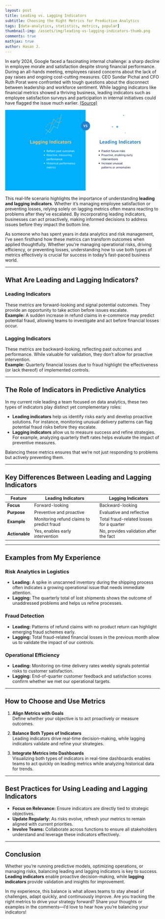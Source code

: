 ```yaml
---
layout: post
title: Leading vs. Lagging Indicators
subtitle: Choosing the Right Metrics for Predictive Analytics
tags: [data-analytics, statistics, metrics, popular]
thumbnail-img: /assets/img/leading-vs-lagging-indicators-thumb.png
comments: true
mathjax: true
author: Hasan J.
---
```

In early 2024, Google faced a fascinating internal challenge: a sharp decline in employee morale and satisfaction despite strong financial performance. During an all-hands meeting, employees raised concerns about the lack of pay raises and ongoing cost-cutting measures. CEO Sundar Pichai and CFO Ruth Porat were confronted with tough questions about the disconnect between leadership and workforce sentiment. While lagging indicators like financial metrics showed a thriving business, leading indicators such as employee satisfaction surveys and participation in internal initiatives could have flagged the issue much earlier. [(Source)](https://nypost.com/2024/05/09/business/google-workers-complain-of-decline-in-morale-lack-of-pay-raise/?utm_source=hasanjaffal.com)

![Leading vs. Lagging Indicators.](/assets/img/leading-vs-lagging-indicators.png)


This real-life scenario highlights the importance of understanding **leading and lagging indicators**. Whether it’s managing employee satisfaction or preventing losses, relying solely on lagging metrics often means reacting to problems after they’ve escalated. By incorporating leading indicators, businesses can act proactively, making informed decisions to address issues before they impact the bottom line.

As someone who has spent years in data analytics and risk management, I’ve seen firsthand how these metrics can transform outcomes when applied thoughtfully. Whether you're managing operational risks, driving efficiency, or preventing losses, understanding how to use both types of metrics effectively is crucial for success in today’s fast-paced business world.

---

## **What Are Leading and Lagging Indicators?**

### **Leading Indicators**
These metrics are forward-looking and signal potential outcomes. They provide an opportunity to take action before issues escalate.  
**Example:** A sudden increase in refund claims in e-commerce may predict potential fraud, allowing teams to investigate and act before financial losses occur.

### **Lagging Indicators**
These metrics are backward-looking, reflecting past outcomes and performance. While valuable for validation, they don’t allow for proactive intervention.  
**Example:** Quarterly financial losses due to fraud highlight the effectiveness (or lack thereof) of implemented controls.

---

## **The Role of Indicators in Predictive Analytics**

In my current role leading a team focused on data analytics, these two types of indicators play distinct yet complementary roles:

- **Leading indicators** help us identify risks early and develop proactive solutions. For instance, monitoring unusual delivery patterns can flag potential fraud risks before they escalate.
- **Lagging indicators** allow us to measure success and refine strategies. For example, analyzing quarterly theft rates helps evaluate the impact of preventive measures.

Balancing these metrics ensures that we’re not just responding to problems but actively preventing them.

---

## **Key Differences Between Leading and Lagging Indicators**

| **Feature**            | **Leading Indicators**                     | **Lagging Indicators**                    |
|-------------------------|--------------------------------------------|-------------------------------------------|
| **Focus**              | Forward-looking                           | Backward-looking                          |
| **Purpose**            | Preventive and proactive                   | Evaluative and reflective                 |
| **Example**            | Monitoring refund claims to predict fraud  | Total fraud-related losses for a quarter  |
| **Actionable**         | Yes, enables early intervention            | No, provides validation after the fact    |

---

## **Examples from My Experience**

### **Risk Analytics in Logistics**
- **Leading:** A spike in unscanned inventory during the shipping process often indicates a growing operational issue that needs immediate attention.  
- **Lagging:** The quarterly total of lost shipments shows the outcome of unaddressed problems and helps us refine processes.

### **Fraud Detection**
- **Leading:** Patterns of refund claims with no product return can highlight emerging fraud schemes early.  
- **Lagging:** Total fraud-related financial losses in the previous month allow us to validate the impact of our controls.

### **Operational Efficiency**
- **Leading:** Monitoring on-time delivery rates weekly signals potential risks to customer satisfaction.  
- **Lagging:** End-of-quarter customer feedback and satisfaction scores confirm whether we met our operational targets.

---

## **How to Choose and Use Metrics**

1. **Align Metrics with Goals**  
   Define whether your objective is to act proactively or measure outcomes.

2. **Balance Both Types of Indicators**  
   Leading indicators drive real-time decision-making, while lagging indicators validate and refine your strategies.

3. **Integrate Metrics into Dashboards**  
   Visualizing both types of indicators in real-time dashboards enables teams to act quickly on leading metrics while analyzing historical data for trends.

---

## **Best Practices for Using Leading and Lagging Indicators**

- **Focus on Relevance:** Ensure indicators are directly tied to strategic objectives.  
- **Update Regularly:** As risks evolve, refresh your metrics to remain aligned with current priorities.  
- **Involve Teams:** Collaborate across functions to ensure all stakeholders understand and leverage these indicators effectively.

---

## **Conclusion**

Whether you’re running predictive models, optimizing operations, or managing risks, balancing leading and lagging indicators is key to success. **Leading indicators** enable proactive decision-making, while **lagging indicators** provide validation and insights for improvement.

In my experience, this balance is what allows teams to stay ahead of challenges, adapt quickly, and continuously improve. Are you tracking the right metrics to drive your strategy forward? Share your thoughts or examples in the comments—I’d love to hear how you’re balancing your indicators!
